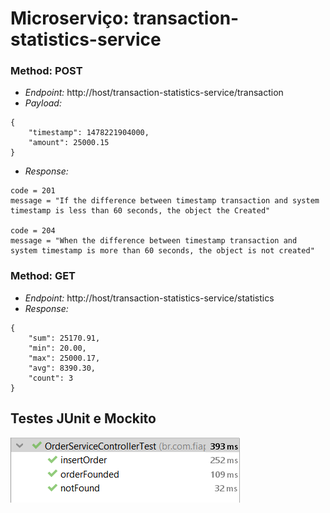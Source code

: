 # Microserviço: transaction-statistics-service

### Method: POST
* *Endpoint:* http://host/transaction-statistics-service/transaction
* *Payload:* 
```json5
{
    "timestamp": 1478221904000,
    "amount": 25000.15
}
```
* *Response:*
```
code = 201
message = "If the difference between timestamp transaction and system timestamp is less than 60 seconds, the object the Created"

code = 204
message = "When the difference between timestamp transaction and system timestamp is more than 60 seconds, the object is not created"
```

### Method: GET
* *Endpoint:* http://host/transaction-statistics-service/statistics
* *Response:* 
```json5
{
    "sum": 25170.91,
    "min": 20.00,
    "max": 25000.17,
    "avg": 8390.30,
    "count": 3
}
```



## Testes JUnit e Mockito
![alt text](https://github.com/danillorcb/order-service/blob/master/images/junit.PNG "Testes JUnit e Mockito")
            
